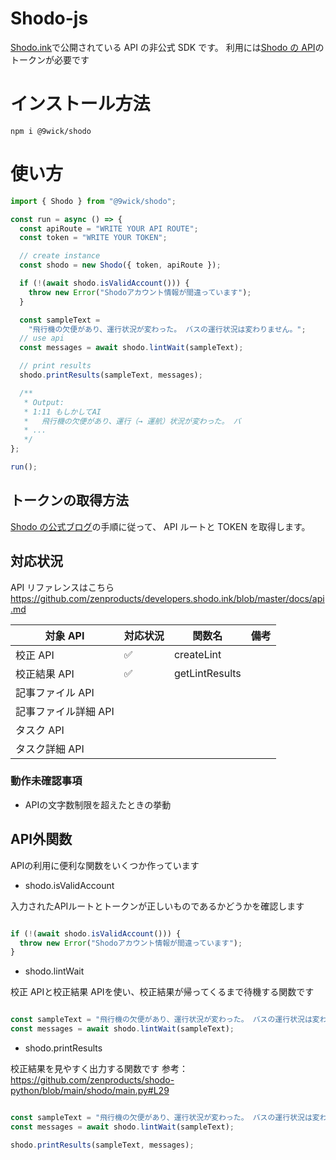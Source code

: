 # Shodo-js

[Shodo.ink](https://shodo.ink/)で公開されている API の非公式 SDK です。
利用には[Shodo の API](https://blog.shodo.ink/entry/2022/05/18/161818)のトークンが必要です

# インストール方法

```shell
npm i @9wick/shodo
```

# 使い方

```typescript
import { Shodo } from "@9wick/shodo";

const run = async () => {
  const apiRoute = "WRITE YOUR API ROUTE";
  const token = "WRITE YOUR TOKEN";

  // create instance
  const shodo = new Shodo({ token, apiRoute });

  if (!(await shodo.isValidAccount())) {
    throw new Error("Shodoアカウント情報が間違っています");
  }

  const sampleText =
    "飛行機の欠便があり、運行状況が変わった。 バスの運行状況は変わりません。";
  // use api
  const messages = await shodo.lintWait(sampleText);

  // print results
  shodo.printResults(sampleText, messages);

  /**
   * Output:
   * 1:11 もしかしてAI
   *   飛行機の欠便があり、運行（→ 運航）状況が変わった。 バ
   * ...
   */
};

run();
```

## トークンの取得方法

[Shodo の公式ブログ](https://blog.shodo.ink/entry/2022/05/18/161818)の手順に従って、
API ルートと TOKEN を取得します。

## 対応状況

API リファレンスはこちら
https://github.com/zenproducts/developers.shodo.ink/blob/master/docs/api.md

| 対象 API             | 対応状況 |  関数名   | 備考 |
| -------------------- | -------- |-----|-------|
| 校正 API             | ✅       |  createLint   |       |
| 校正結果 API         | ✅       |  getLintResults   |       |
| 記事ファイル API     |          |     |       |
| 記事ファイル詳細 API |          |     |       |
| タスク API           |          |     |       |
| タスク詳細 API       |          |     |       |

### 動作未確認事項
- APIの文字数制限を超えたときの挙動



## API外関数

APIの利用に便利な関数をいくつか作っています


- shodo.isValidAccount

入力されたAPIルートとトークンが正しいものであるかどうかを確認します

```typescript

if (!(await shodo.isValidAccount())) {
  throw new Error("Shodoアカウント情報が間違っています");
}

```

- shodo.lintWait

校正 APIと校正結果 APIを使い、校正結果が帰ってくるまで待機する関数です

```typescript

const sampleText = "飛行機の欠便があり、運行状況が変わった。 バスの運行状況は変わりません。";
const messages = await shodo.lintWait(sampleText);

```


- shodo.printResults

校正結果を見やすく出力する関数です
参考：https://github.com/zenproducts/shodo-python/blob/main/shodo/main.py#L29


```typescript

const sampleText = "飛行機の欠便があり、運行状況が変わった。 バスの運行状況は変わりません。";
const messages = await shodo.lintWait(sampleText);

shodo.printResults(sampleText, messages);
```
